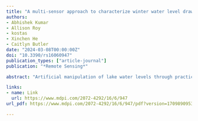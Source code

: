 ```yaml
---
title: "A multi-sensor approach to characterize winter water level drawdown patterns in lakes"
authors:
- Abhishek Kumar
- Allison Roy
- kostas
- Xinchen He
- Caitlyn Butler
date: "2024-03-08T00:00:00Z"
doi: "10.3390/rs16060947"
publication_types: ["article-journal"]
publication: "*Remote Sensing*"

abstract: "Artificial manipulation of lake water levels through practices like winter water-level drawdown (WD) is prevalent across many regions, but the spatio-temporal patterns are not well documented due to limited in-situ monitoring. Multi-sensor satellite remote sensing provides an opportunity to map and analyze drawdown frequency and metrics (timing, magnitude, duration) at broad scales. This study developed a cloud-computing framework to process time-series of synthetic aperture radar (Sentinel 1-SAR) and optical sensor (Landsat-8, Sentinel-2) data to characterize WD in 166 lakes across Massachusetts, USA from 2016‒2021. Comparison with in-situ logger data showed Sentinel-1 derived surface water area captured relative water level fluctuations indicative of WD. A machine learning approach classified lakes as WD versus non-WD based on seasonal water-level fluctuations derived from Sentinel 1-SAR data. The framework mapped WD lakes statewide, revealing prevalence throughout Massachusetts with interannual variability. Results showed WDs occurred in over 75% of lakes during the study period, with high interannual variability in number of lakes conducting WD. Mean WD magnitude was highest in the wettest year (2018) but % lake area exposure did not show any association with precipitation and varied between 8% to 12% over 5-year period. WD start date was later and duration was longer in wet, indicating climate mediation of WD implementation driven by management decisions. The data and tools developed provide an objective information resource to evaluate ecological impacts and guide management of this prevalent but understudied phenomenon. Overall, the results and interactive web tool developed under this study provide new hydrologic intelligence to inform water management and policies related to WD practices."

links:
- name: Link
  url: https://www.mdpi.com/2072-4292/16/6/947
url_pdf: https://www.mdpi.com/2072-4292/16/6/947/pdf?version=1709890953

---
```

